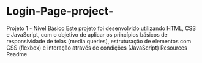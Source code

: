 # Login-Page-project-
Projeto 1 - Nível Básico Este projeto foi desenvolvido utilizando HTML, CSS e JavaScript, com o objetivo de aplicar os princípios básicos de responsividade de telas (media queries), estruturação de elementos com CSS (flexbox) e interação através de condições (JavaScript)  Resources  Readme
